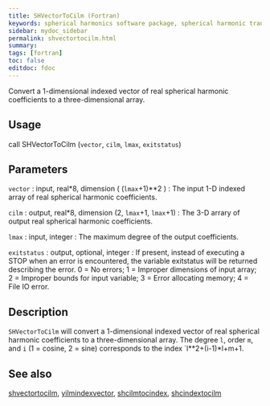 ```yaml
---
title: SHVectorToCilm (Fortran)
keywords: spherical harmonics software package, spherical harmonic transform, legendre functions, multitaper spectral analysis, fortran, Python, gravity, magnetic field
sidebar: mydoc_sidebar
permalink: shvectortocilm.html
summary:
tags: [fortran]
toc: false
editdoc: fdoc
---
```


Convert a 1-dimensional indexed vector of real spherical harmonic coefficients to a three-dimensional array.

## Usage

call SHVectorToCilm (`vector`, `cilm`, `lmax`, `exitstatus`)

## Parameters

`vector` : input, real\*8, dimension ( (`lmax`+1)\*\*2 )
:   The input 1-D indexed array of real spherical harmonic coefficients.

`cilm` : output, real\*8, dimension (2, `lmax`+1, `lmax`+1)
:   The 3-D arrary of output real spherical harmonic coefficients.

`lmax` : input, integer
:   The maximum degree of the output coefficients.

`exitstatus` : output, optional, integer
:   If present, instead of executing a STOP when an error is encountered, the variable exitstatus will be returned describing the error. 0 = No errors; 1 = Improper dimensions of input array; 2 = Improper bounds for input variable; 3 = Error allocating memory; 4 = File IO error.

## Description

`SHVectorToCilm` will convert a 1-dimensional indexed vector of real spherical harmonic coefficients to a three-dimensional array.  The degree `l`, order `m`, and `i` (1 = cosine, 2 = sine) corresponds to the index `l**2+(i-1)*l+m+1.

## See also

[shvectortocilm](shvectortocilm.html), [yilmindexvector](yilmindexvector.html), [shcilmtocindex](shcilmtocindex.html), [shcindextocilm](shcindextocilm.html)
